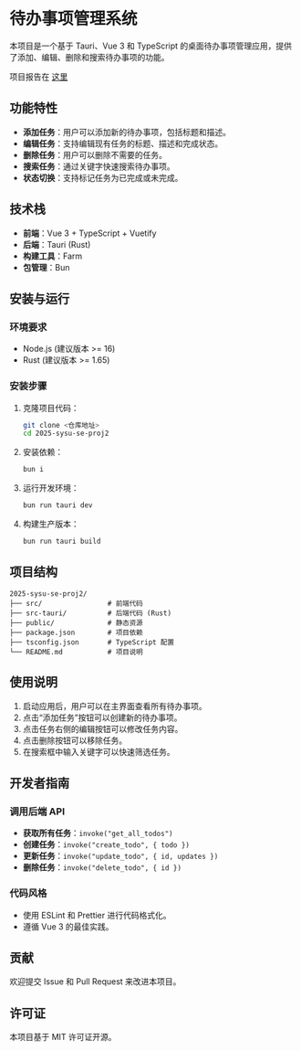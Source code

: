 # 待办事项管理系统

本项目是一个基于 Tauri、Vue 3 和 TypeScript 的桌面待办事项管理应用，提供了添加、编辑、删除和搜索待办事项的功能。

项目报告在 [这里](docs/report.md)

## 功能特性

- **添加任务**：用户可以添加新的待办事项，包括标题和描述。
- **编辑任务**：支持编辑现有任务的标题、描述和完成状态。
- **删除任务**：用户可以删除不需要的任务。
- **搜索任务**：通过关键字快速搜索待办事项。
- **状态切换**：支持标记任务为已完成或未完成。

## 技术栈

- **前端**：Vue 3 + TypeScript + Vuetify
- **后端**：Tauri (Rust)
- **构建工具**：Farm
- **包管理**：Bun

## 安装与运行

### 环境要求

- Node.js (建议版本 >= 16)
- Rust (建议版本 >= 1.65)

### 安装步骤

1. 克隆项目代码：

   ```bash
   git clone <仓库地址>
   cd 2025-sysu-se-proj2
   ```

2. 安装依赖：

   ```bash
   bun i
   ```

3. 运行开发环境：

   ```bash
   bun run tauri dev
   ```

4. 构建生产版本：

   ```bash
   bun run tauri build
   ```

## 项目结构

```
2025-sysu-se-proj2/
├── src/                # 前端代码
├── src-tauri/          # 后端代码 (Rust)
├── public/             # 静态资源
├── package.json        # 项目依赖
├── tsconfig.json       # TypeScript 配置
└── README.md           # 项目说明
```

## 使用说明

1. 启动应用后，用户可以在主界面查看所有待办事项。
2. 点击“添加任务”按钮可以创建新的待办事项。
3. 点击任务右侧的编辑按钮可以修改任务内容。
4. 点击删除按钮可以移除任务。
5. 在搜索框中输入关键字可以快速筛选任务。

## 开发者指南

### 调用后端 API

- **获取所有任务**：`invoke("get_all_todos")`
- **创建任务**：`invoke("create_todo", { todo })`
- **更新任务**：`invoke("update_todo", { id, updates })`
- **删除任务**：`invoke("delete_todo", { id })`

### 代码风格

- 使用 ESLint 和 Prettier 进行代码格式化。
- 遵循 Vue 3 的最佳实践。

## 贡献

欢迎提交 Issue 和 Pull Request 来改进本项目。

## 许可证

本项目基于 MIT 许可证开源。
